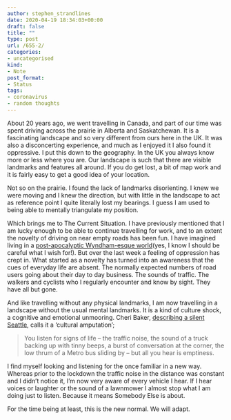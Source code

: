 ```yaml
---
author: stephen_strandlines
date: 2020-04-19 18:34:03+00:00
draft: false
title: ""
type: post
url: /655-2/
categories:
- uncategorised
kind:
- Note
post_format:
- Status
tags:
- coronavirus
- random thoughts
---
```


About 20 years ago, we went travelling in Canada, and part of our time was spent driving across the prairie in Alberta and Saskatchewan. It is a fascinating landscape and so very different from ours here in the UK. It was also a disconcerting experience, and much as I enjoyed it I also found it oppressive. I put this down to the geography. In the UK you always know more or less where you are. Our landscape is such that there are visible landmarks and features all around. If you do get lost, a bit of map work and it is fairly easy to get a good idea of your location.

Not so on the prairie. I found the lack of landmarks disorienting. I knew we were moving and I knew the direction, but with little in the landscape to act as reference point I quite literally lost my bearings. I guess I am used to being able to mentally triangulate my position.

Which brings me to The Current Situation. I have previously mentioned that I am lucky enough to be able to continue travelling for work, and to an extent the novelty of driving on near empty roads has been fun. I have imagined living in a [post-apocalyptic Wyndham-esque world](https://strandlines.blog/549-2/)(yes, I know I should be careful what I wish for!). But over the last week a feeling of oppression has crept in. What started as a novelty has turned into an awareness that the cues of everyday life are absent. The normally expected numbers of road users going about their day to day business. The sounds of traffic. The walkers and cyclists who I regularly encounter and know by sight. They have all but gone.

And like travelling without any physical landmarks, I am now travelling in a landscape without the usual mental landmarks. It is a kind of culture shock, a cognitive and emotional unmooring. Cheri Baker, [describing a silent Seattle](https://www.cheribaker.com/the-shelter-in-place-diaries-honks/), calls it a ‘cultural amputation’;



<blockquote>You listen for signs of life – the traffic noise, the sound of a truck backing up with tinny beeps, a burst of conversation at the corner, the low thrum of a Metro bus sliding by – but all you hear is emptiness.</blockquote>



I find myself looking and listening for the once familiar in a new way. Whereas prior to the lockdown the traffic noise in the distance was constant and I didn’t notice it, I’m now very aware of every vehicle I hear. If I hear voices or laughter or the sound of a lawnmower I almost stop what I am doing just to listen. Because it means Somebody Else is about.

For the time being at least, this is the new normal. We will adapt.

